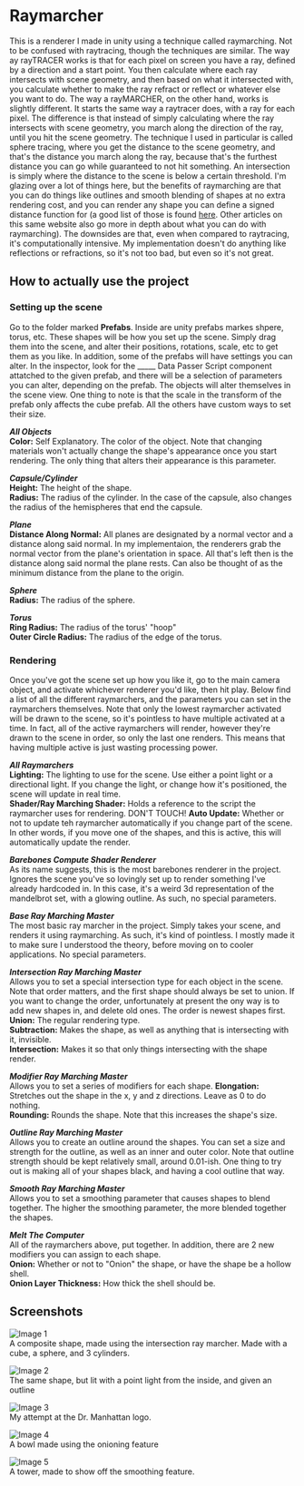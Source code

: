 # Raymarcher
This is a renderer I made in unity using a technique called raymarching. Not to be confused with raytracing, though the techniques are similar. The way ay rayTRACER works is that for each pixel on screen you have a ray, defined by a direction and a start point. You then calculate where each ray intersects with scene geometry, and then based on what it intersected with, you calculate whether to make the ray refract or reflect or whatever else you want to do. The way a rayMARCHER, on the other hand, works is slightly different. It starts the same way a raytracer does, with a ray for each pixel. The difference is that instead of simply calculating where the ray intersects with scene geometry, you march along the direction of the ray, until you hit the scene geometry. The technique I used in particular is called sphere tracing, where you get the distance to the scene geometry, and that's the distance you march along the ray, because that's the furthest distance you can go while guaranteed to not hit something. An intersection is simply where the distance to the scene is below a certain threshold. I'm glazing over a lot of things here, but the benefits of raymarching are that you can do things like outlines and smooth blending of shapes at no extra rendering cost, and you can render any shape you can define a signed distance function for (a good list of those is found [here](https://www.iquilezles.org/www/articles/distfunctions/distfunctions.htm). Other articles on this same website also go more in depth about what you can do with raymarching). The downsides are that, even when compared to raytracing, it's computationally intensive. My implementation doesn't do anything like reflections or refractions, so it's not too bad, but even so it's not great.

## How to actually use the project
### Setting up the scene
Go to the folder marked **Prefabs**. Inside are unity prefabs markes shpere, torus, etc. These shapes will be how you set up the scene. Simply drag them into the scene, and alter their positions, rotations, scale, etc to get them as you like. In addition, some of the prefabs will have settings you can alter. In the inspector, look for the _____ Data Passer Script component attatched to the given prefab, and there will be a selection of parameters you can alter, depending on the prefab. The objects will alter themselves in the scene view. One thing to note is that the scale in the transform of the prefab only affects the cube prefab. All the others have custom ways to set their size.  
  
***All Objects***  
**Color:** Self Explanatory. The color of the object. Note that changing materials won't actually change the shape's appearance once you start rendering. The only thing that alters their appearance is this parameter.  
  
***Capsule/Cylinder***  
**Height:** The height of the shape.  
**Radius:** The radius of the cylinder. In the case of the capsule, also changes the radius of the hemispheres that end the capsule.  
  
***Plane***  
**Distance Along Normal:** All planes are designated by a normal vector and a distance along said normal. In my implementaion, the renderers grab the normal vector from the plane's orientation in space. All that's left then is the distance along said normal the plane rests. Can also be thought of as the minimum distance from the plane to the origin.  
  
***Sphere***  
**Radius:** The radius of the sphere.  
  
***Torus***  
**Ring Radius:** The radius of the torus' "hoop"  
**Outer Circle Radius:** The radius of the edge of the torus.  
  
### Rendering
Once you've got the scene set up how you like it, go to the main camera object, and activate whichever renderer you'd like, then hit play. Below find a list of all the different raymarchers, and the parameters you can set in the raymarchers themselves. Note that only the lowest raymarcher activated will be drawn to the scene, so it's pointless to have multiple activated at a time. In fact, all of the active raymarchers will render, however they're drawn to the scene in order, so only the last one renders. This means that having multiple active is just wasting processing power.  
  
***All Raymarchers***  
**Lighting:** The lighting to use for the scene. Use either a point light or a directional light. If you change the light, or change how it's positioned, the scene will update in real time.  
**Shader/Ray Marching Shader:** Holds a reference to the script the raymarcher uses for rendering. DON'T TOUCH!
**Auto Update:** Whether or not to update teh raymarcher automatically if you change part of the scene. In other words, if you move one of the shapes, and this is active, this will automatically update the render.
  
***Barebones Compute Shader Renderer***  
As its name suggests, this is the most barebones renderer in the project. Ignores the scene you've so lovingly set up to render something I've already hardcoded in. In this case, it's a weird 3d representation of the mandelbrot set, with a glowing outline. As such, no special parameters.  
  
***Base Ray Marching Master***  
The most basic ray marcher in the project. Simply takes your scene, and renders it using raymarching. As such, it's kind of pointless. I mostly made it to make sure I understood the theory, before moving on to cooler applications. No special parameters.  
  
***Intersection Ray Marching Master***  
Allows you to set a special intersection type for each object in the scene. Note that order matters, and the first shape should always be set to union. If you want to change the order, unfortunately at present the ony way is to add new shapes in, and delete old ones. The order is newest shapes first.  
**Union:** The regular rendering type.  
**Subtraction:** Makes the shape, as well as anything that is intersecting with it, invisible.  
**Intersection:** Makes it so that only things intersecting with the shape render.  
  
***Modifier Ray Marching Master***  
Allows you to set a series of modifiers for each shape.
**Elongation:** Stretches out the shape in the x, y and z directions. Leave as 0 to do nothing.  
**Rounding:** Rounds the shape. Note that this increases the shape's size.  
  
***Outline Ray Marching Master***  
Allows you to create an outline around the shapes. You can set a size and strength for the outline, as well as an inner and outer color. Note that outline strength should be kept relatively small, around 0.01-ish. One thing to try out is making all of your shapes black, and having a cool outline that way.  
  
***Smooth Ray Marching Master***  
Allows you to set a smoothing parameter that causes shapes to blend together. The higher the smoothing parameter, the more blended together the shapes.  
  
***Melt The Computer***  
All of the raymarchers above, put together. In addition, there are 2 new modifiers you can assign to each shape.  
**Onion:** Whether or not to "Onion" the shape, or have the shape be a hollow shell.  
**Onion Layer Thickness:** How thick the shell should be.

## Screenshots
![Image 1](https://cdn.discordapp.com/attachments/647518062328938497/911811172729253928/Screenshot_76.png)  
A composite shape, made using the intersection ray marcher. Made with a cube, a sphere, and 3 cylinders.  
  
![Image 2](https://cdn.discordapp.com/attachments/647518062328938497/911811173089951804/Screenshot_77.png)  
The same shape, but lit with a point light from the inside, and given an outline  
  
![Image 3](https://cdn.discordapp.com/attachments/647518062328938497/911811173370961980/Screenshot_78.png)  
My attempt at the Dr. Manhattan logo.  
  
![Image 4](https://cdn.discordapp.com/attachments/647518062328938497/911811173601652746/Screenshot_79.png)  
A bowl made using the onioning feature  
  
![Image 5](https://cdn.discordapp.com/attachments/647518062328938497/911811173836554311/Screenshot_80.png)  
A tower, made to show off the smoothing feature.  
